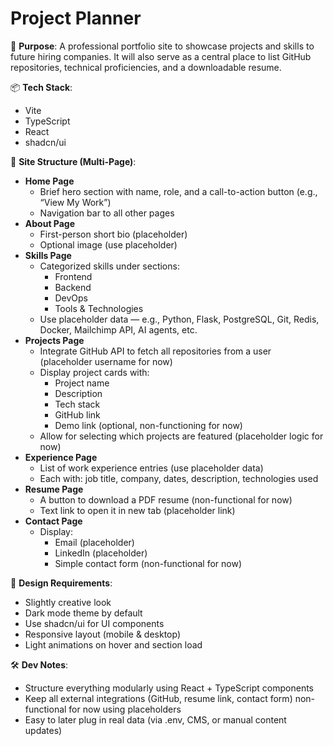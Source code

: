 # Project Planner

🎯 **Purpose**:
A professional portfolio site to showcase projects and skills to future hiring companies. It will also serve as a central place to list GitHub repositories, technical proficiencies, and a downloadable resume.

📦 **Tech Stack**:
- Vite
- TypeScript
- React
- shadcn/ui

🧱 **Site Structure (Multi-Page)**:
- **Home Page**
  - Brief hero section with name, role, and a call-to-action button (e.g., “View My Work”)
  - Navigation bar to all other pages
- **About Page**
  - First-person short bio (placeholder)
  - Optional image (use placeholder)
- **Skills Page**
  - Categorized skills under sections:
    - Frontend
    - Backend
    - DevOps
    - Tools & Technologies
  - Use placeholder data — e.g., Python, Flask, PostgreSQL, Git, Redis, Docker, Mailchimp API, AI agents, etc.
- **Projects Page**
  - Integrate GitHub API to fetch all repositories from a user (placeholder username for now)
  - Display project cards with:
    - Project name
    - Description
    - Tech stack
    - GitHub link
    - Demo link (optional, non-functioning for now)
  - Allow for selecting which projects are featured (placeholder logic for now)
- **Experience Page**
  - List of work experience entries (use placeholder data)
  - Each with: job title, company, dates, description, technologies used
- **Resume Page**
  - A button to download a PDF resume (non-functional for now)
  - Text link to open it in new tab (placeholder link)
- **Contact Page**
  - Display:
    - Email (placeholder)
    - LinkedIn (placeholder)
    - Simple contact form (non-functional for now)

🎨 **Design Requirements**:
- Slightly creative look
- Dark mode theme by default
- Use shadcn/ui for UI components
- Responsive layout (mobile & desktop)
- Light animations on hover and section load

🛠 **Dev Notes**:
- Structure everything modularly using React + TypeScript components
- Keep all external integrations (GitHub, resume link, contact form) non-functional for now using placeholders
- Easy to later plug in real data (via .env, CMS, or manual content updates)
